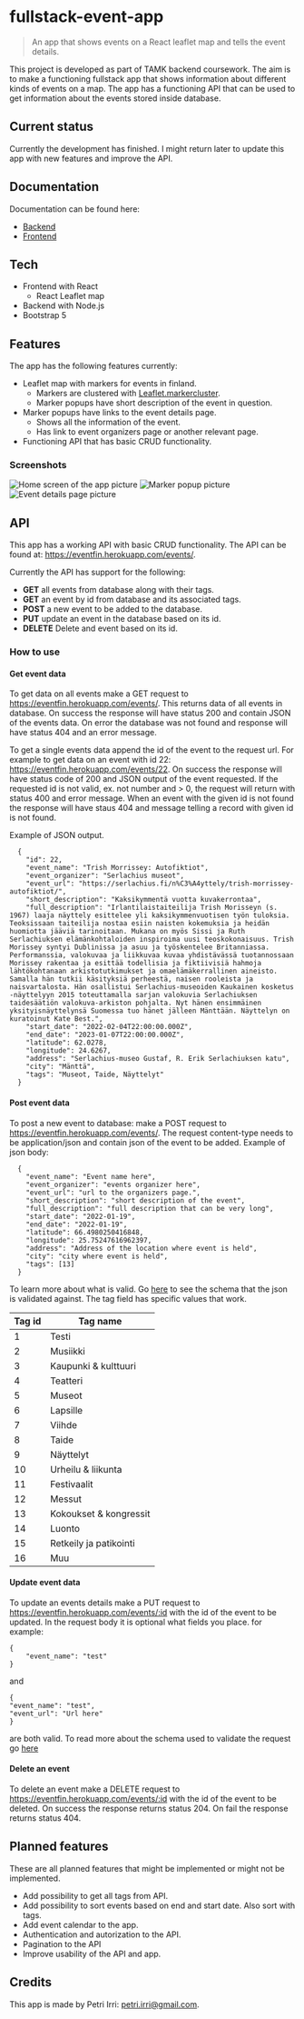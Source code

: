 # fullstack-event-app

> An app that shows events on a React leaflet map and tells the event details.

This project is developed as part of TAMK backend coursework. The aim is to make a functioning fullstack app that shows information about different kinds of events on a map. The app has a functioning API that can be used to get information about the events stored inside database.

## Current status

Currently the development has finished. I might return later to update this app with new features and improve the API.

## Documentation

Documentation can be found here:

- [Backend](https://petriirri.github.io/fullstack-event-app/)
- [Frontend](https://petriirri.github.io/fullstack-event-app/frontend/index.html)

## Tech

- Frontend with React
  - React Leaflet map
- Backend with Node.js
- Bootstrap 5

## Features

The app has the following features currently:

- Leaflet map with markers for events in finland.
  - Markers are clustered with [Leaflet.markercluster](https://github.com/Leaflet/Leaflet.markercluster).
  - Marker popups have short description of the event in question.
- Marker popups have links to the event details page.
  - Shows all the information of the event.
  - Has link to event organizers page or another relevant page.
- Functioning API that has basic CRUD functionality.

### Screenshots

![Home screen of the app picture](/pictures/Home-screen.png)
![Marker popup picture](/pictures/Marker-popup.png)
![Event details page picture](/pictures/details.png)

## API

This app has a working API with basic CRUD functionality. The API can be found at: https://eventfin.herokuapp.com/events/.

Currently the API has support for the following:

- **GET** all events from database along with their tags.
- **GET** an event by id from database and its associated tags.
- **POST** a new event to be added to the database.
- **PUT** update an event in the database based on its id.
- **DELETE** Delete and event based on its id.

### How to use

#### Get event data

To get data on all events make a GET request to https://eventfin.herokuapp.com/events/. This returns data of all events in database. On success the response will have status 200 and contain JSON of the events data. On error the database was not found and response will have status 404 and an error message.

To get a single events data append the id of the event to the request url. For example to get data on an event with id 22: https://eventfin.herokuapp.com/events/22. On success the response will have status code of 200 and JSON output of the event requested. If the requested id is not valid, ex. not number and > 0, the request will return with status 400 and error message. When an event with the given id is not found the response will have staus 404 and message telling a record with given id is not found.

Example of JSON output.

```
  {
    "id": 22,
    "event_name": "Trish Morrissey: Autofiktiot",
    "event_organizer": "Serlachius museot",
    "event_url": "https://serlachius.fi/n%C3%A4yttely/trish-morrissey-autofiktiot/",
    "short_description": "Kaksikymmentä vuotta kuvakerrontaa",
    "full_description": "Irlantilaistaiteilija Trish Morisseyn (s. 1967) laaja näyttely esittelee yli kaksikymmenvuotisen työn tuloksia. Teoksissaan taiteilija nostaa esiin naisten kokemuksia ja heidän huomiotta jääviä tarinoitaan. Mukana on myös Sissi ja Ruth Serlachiuksen elämänkohtaloiden inspiroima uusi teoskokonaisuus. Trish Morissey syntyi Dublinissa ja asuu ja työskentelee Britanniassa. Performanssia, valokuvaa ja liikkuvaa kuvaa yhdistävässä tuotannossaan Morissey rakentaa ja esittää todellisia ja fiktiivisiä hahmoja lähtökohtanaan arkistotutkimukset ja omaelämäkerrallinen aineisto. Samalla hän tutkii käsityksiä perheestä, naisen rooleista ja naisvartalosta. Hän osallistui Serlachius-museoiden Kaukainen kosketus -näyttelyyn 2015 toteuttamalla sarjan valokuvia Serlachiuksen taidesäätiön valokuva-arkiston pohjalta. Nyt hänen ensimmäinen yksityisnäyttelynsä Suomessa tuo hänet jälleen Mänttään. Näyttelyn on kuratoinut Kate Best.",
    "start_date": "2022-02-04T22:00:00.000Z",
    "end_date": "2023-01-07T22:00:00.000Z",
    "latitude": 62.0278,
    "longitude": 24.6267,
    "address": "Serlachius-museo Gustaf, R. Erik Serlachiuksen katu",
    "city": "Mänttä",
    "tags": "Museot, Taide, Näyttelyt"
  }
```

#### Post event data

To post a new event to database: make a POST request to https://eventfin.herokuapp.com/events/. The request content-type needs to be application/json and contain json of the event to be added. Example of json body:

```
  {
    "event_name": "Event name here",
    "event_organizer": "events organizer here",
    "event_url": "url to the organizers page.",
    "short_description": "short description of the event",
    "full_description": "full description that can be very long",
    "start_date": "2022-01-19",
    "end_date": "2022-01-19",
    "latitude": 66.4980250416848,
    "longitude": 25.75247616962397,
    "address": "Address of the location where event is held",
    "city": "city where event is held",
    "tags": [13]
  }
```

To learn more about what is valid. Go [here](https://petriirri.github.io/fullstack-event-app/module-routes_events-newEventSchema.html) to see the schema that the json is validated against.
The tag field has specific values that work.

| Tag id | Tag name               |
| ------ | ---------------------- |
| 1      | Testi                  |
| 2      | Musiikki               |
| 3      | Kaupunki & kulttuuri   |
| 4      | Teatteri               |
| 5      | Museot                 |
| 6      | Lapsille               |
| 7      | Viihde                 |
| 8      | Taide                  |
| 9      | Näyttelyt              |
| 10     | Urheilu & liikunta     |
| 11     | Festivaalit            |
| 12     | Messut                 |
| 13     | Kokoukset & kongressit |
| 14     | Luonto                 |
| 15     | Retkeily ja patikointi |
| 16     | Muu                    |

#### Update event data

To update an events details make a PUT request to https://eventfin.herokuapp.com/events/:id with the id of the event to be updated. In the request body it is optional what fields you place. for example:

```
{
    "event_name": "test"
}
```

and

```
{
"event_name": "test",
"event_url": "Url here"
}
```

are both valid.
To read more about the schema used to validate the request go [here](https://petriirri.github.io/fullstack-event-app/module-routes_events-updateEventSchema.html)

#### Delete an event

To delete an event make a DELETE request to https://eventfin.herokuapp.com/events/:id with the id of the event to be deleted. On success the response returns status 204. On fail the response returns status 404.

## Planned features

These are all planned features that might be implemented or might not be implemented.

- Add possibility to get all tags from API.
- Add possibility to sort events based on end and start date. Also sort with tags.
- Add event calendar to the app.
- Authentication and autorization to the API.
- Pagination to the API
- Improve usability of the API and app.

## Credits

This app is made by Petri Irri: petri.irri@gmail.com.
